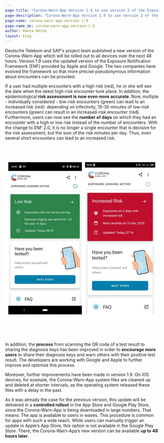 ```yaml
---
page-title: "Corona-Warn-App Version 1.9 to use version 2 of the Exposure Notification Framework"
page-description: "Corona-Warn-App Version 1.9 to use version 2 of the Exposure Notification Framework"
page-name: corona-warn-app-version-1-9
page-name_de: corona-warn-app-version-1-9
author: Hanna Heine
layout: blog
---
```


Deutsche Telekom and SAP's project team published a new version of the Corona-Warn-App which will be rolled out to all devices over the next 48 hours. Version 1.9 uses the updated version of the Exposure Notification Framework (ENF) provided by Apple and Google. The two companies have evolved the framework so that more precise pseudonymous information about encounters can be provided. 

 
<!-- overview -->

If a user had multiple encounters with a high risk (red), he or she will see the date when the latest high-risk encounter took place. In addition, the epidemiological **risk assessment is now even more accurate**. Now, multiple - individually considered - low-risk encounters (green) can lead to an increased risk (red): depending on infectivity, 15-30 minutes of low-risk encounters (green) can result in an increased-risk encounter (red). Furthermore, users can now see the **number of days** on which they had an encounter with a high or low risk instead of the number of encounters. With the change to ENF 2.0, it is no longer a single encounter that is decisive for the risk assessment, but the sum of the risk minutes per day. Thus, even several short encounters can lead to an increased risk.



<br></br>

<center> <img src="./cwa-high-and-low-risk.jpg" title="Corona-Warn-App High and Low Risk" style="align: center"> </center>

<br></br>


In addition, the **process** from scanning the QR code of a test result to sharing the diagnosis keys has been improved in order to **encourage more users** to share their diagnosis keys and warn others with their positive test result. The developers are working with Google and Apple to further improve and optimize this process. 

Moreover, further improvements have been made in version 1.9. On iOS devices, for example, the Corona-Warn-App system files are cleaned up and deleted at shorter intervals, as the operating system released these files with a delay in the past. 

As it was already the case for the previous version, this update will be delivered in a **controlled rollout** in the App Store and Google Play Store, since the Corona-Warn-App is being downloaded in large numbers. That means: The app is available to users in waves. This procedure is common for apps with such a wide reach. While users can manually trigger an update in Apple’s App Store, this option is not available in the Google Play Store. There, the Corona-Warn-App’s new version can be available **up to 48 hours later**.

